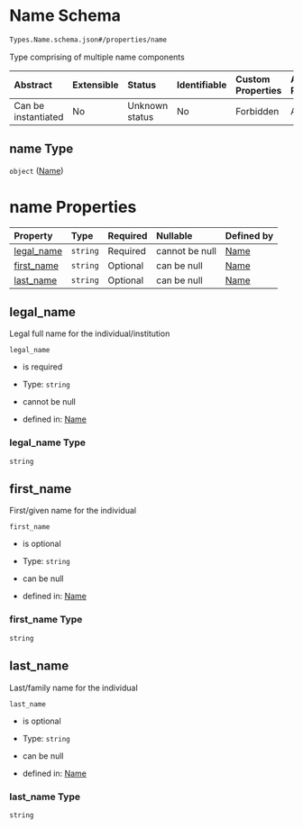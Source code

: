 # Name Schema

```txt
Types.Name.schema.json#/properties/name
```

Type comprising of multiple name components

| Abstract            | Extensible | Status         | Identifiable | Custom Properties | Additional Properties | Access Restrictions | Defined In                                                                            |
| :------------------ | :--------- | :------------- | :----------- | :---------------- | :-------------------- | :------------------ | :------------------------------------------------------------------------------------ |
| Can be instantiated | No         | Unknown status | No           | Forbidden         | Allowed               | none                | [Stakeholder.schema.json*](../objects/Stakeholder.schema.json "open original schema") |

## name Type

`object` ([Name](stakeholder-1-properties-name.md))

# name Properties

| Property                  | Type     | Required | Nullable       | Defined by                                                                            |
| :------------------------ | :------- | :------- | :------------- | :------------------------------------------------------------------------------------ |
| [legal_name](#legal_name) | `string` | Required | cannot be null | [Name](name-properties-legal_name.md "Types.Name.schema.json#/properties/legal_name") |
| [first_name](#first_name) | `string` | Optional | can be null    | [Name](name-properties-first_name.md "Types.Name.schema.json#/properties/first_name") |
| [last_name](#last_name)   | `string` | Optional | can be null    | [Name](name-properties-last_name.md "Types.Name.schema.json#/properties/last_name")   |

## legal_name

Legal full name for the individual/institution

`legal_name`

*   is required

*   Type: `string`

*   cannot be null

*   defined in: [Name](name-properties-legal_name.md "Types.Name.schema.json#/properties/legal_name")

### legal_name Type

`string`

## first_name

First/given name for the individual

`first_name`

*   is optional

*   Type: `string`

*   can be null

*   defined in: [Name](name-properties-first_name.md "Types.Name.schema.json#/properties/first_name")

### first_name Type

`string`

## last_name

Last/family name for the individual

`last_name`

*   is optional

*   Type: `string`

*   can be null

*   defined in: [Name](name-properties-last_name.md "Types.Name.schema.json#/properties/last_name")

### last_name Type

`string`
